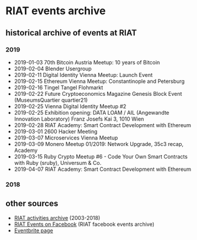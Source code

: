 [RIAT Events on Facebook]: https://www.facebook.com/pg/riat.ac.at/events/ "RIAT Events on Facebook"
[ICS (iCal) calendar]: https://calendar.google.com/calendar/ical/riat.at_nst52qhk2fca3u8dvhce8pepbg%40group.calendar.google.com/public/basic.ics "online subscription to events in the RIAT space: crypto, blockchain, DLT"
[RIAT website]: https://riat.ac.at
[RIAT activities archive]: https://riat.at/activities
[Eventbrite page]: https://www.eventbrite.com/o/riat-academy-10768509578 "RIAT academy eventbrite page"
[PDF overview & print event calendar]: https://github.com/parasew/riat-events/raw/master/assets/RIAT_program_PDF_calendar_2019.pdf
[events archive]: "https://github.com/parasew/riat-events/tree/master/archive"

# RIAT events archive

## historical archive of events at RIAT

### 2019

* 2019-01-03 70th Bitcoin Austria Meetup: 10 years of Bitcoin
* 2019-02-04 Blender Usergroup
* 2019-02-11 Digital Identity Vienna Meetup: Launch Event
* 2019-02-15 Ethereum Vienna Meetup: Constantinople and Petersburg
* 2019-02-16 Tingel Tangel Flohmarkt
* 2019-02-22 Future Cryptoeconomics Magazine Genesis Block Event (MuseumsQuartier quartier21)
* 2019-02-25 Vienna Digital Identity Meetup #2
* 2019-02-25 Exhibition opening: DATA LOAM / AIL (Angewandte Innovation Laboratory) Franz Josefs Kai 3, 1010 Wien
* 2019-02-28 RIAT Academy: Smart Contract Development with Ethereum
* 2019-03-01 2600 Hacker Meeting
* 2019-03-07 Microservices Vienna Meetup
* 2019-03-09 Monero Meetup 01/2019: Network Upgrade, 35c3 recap, Academy
* 2019-03-15 Ruby Crypto Meetup #6 - Code Your Own Smart Contracts with Ruby (sruby), Universum & Co.
* 2019-04-07 RIAT Academy: Smart Contract Development with Ethereum

### 2018

## other sources

* [RIAT activities archive] (2003-2018)
* [RIAT Events on Facebook] (RIAT facebook events archive)
* [Eventbrite page]

